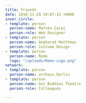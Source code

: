 ```yaml
---
title: Friends
date: 2018-11-29 19:07:15 +0000
inner_circle:
- template: person
  person-name: Matteo Carpi
  person-role: Web Designer
- template: person
  person-name: Angharad Matthews
  person-role: Costume Design
- template: person
  person-name: Remo
  logo: "/uploads/Remo-Logo.png"
network:
- template: person
  person-name: arthaus.berlin
- template: person
  person-name: Gut Buddies Theatre
  person-role: Colleagues

---
```

